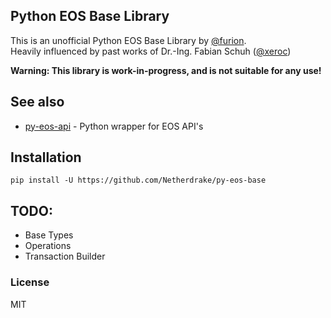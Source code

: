 ## Python EOS Base Library
This is an unofficial Python EOS Base Library by [@furion](https://steemit.com/@furion).  
Heavily influenced by past works of Dr.-Ing. Fabian Schuh ([@xeroc](https://github.com/xeroc))

**Warning: This library is work-in-progress, and is not suitable for any use!**

## See also
 
- [py-eos-api](https://github.com/Netherdrake/py-eos-api) - Python wrapper for EOS API's

## Installation
```
pip install -U https://github.com/Netherdrake/py-eos-base
```

## TODO:
 - Base Types
 - Operations
 - Transaction Builder
 
### License
MIT